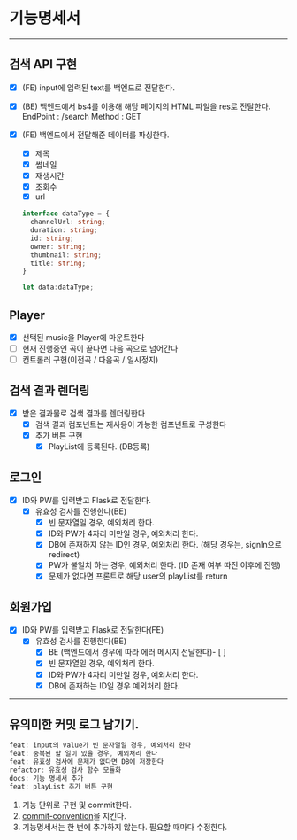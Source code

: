 # 기능명세서

---

## 검색 API 구현

- [x] (FE) input에 입력된 text를 백엔드로 전달한다.
- [x] (BE) 백엔드에서 bs4를 이용해 해당 페이지의 HTML 파일을 res로 전달한다.
      EndPoint : /search
      Method : GET
- [x] (FE) 백엔드에서 전달해준 데이터를 파싱한다.

  - [x] 제목
  - [x] 썸네일
  - [x] 재생시간
  - [x] 조회수
  - [x] url

  ```ts
  interface dataType = {
    channelUrl: string;
    duration: string;
    id: string;
    owner: string;
    thumbnail: string;
    title: string;
  }

  let data:dataType;
  ```

## Player

- [x] 선택된 music을 Player에 마운트한다
- [ ] 현재 진행중인 곡이 끝나면 다음 곡으로 넘어간다
- [ ] 컨트롤러 구현(이전곡 / 다음곡 / 일시정지)

## 검색 결과 렌더링

- [x] 받은 결과물로 검색 결과를 렌더링한다
  - [x] 검색 결과 컴포넌트는 재사용이 가능한 컴포넌트로 구성한다
  - [x] 추가 버튼 구현
    - [x] PlayList에 등록된다. (DB등록)

## 로그인

- [x] ID와 PW를 입력받고 Flask로 전달한다.
  - [x] 유효성 검사를 진행한다(BE)
    - [x] 빈 문자열일 경우, 예외처리 한다.
    - [x] ID와 PW가 4자리 미만일 경우, 예외처리 한다.
    - [x] DB에 존재하지 않는 ID인 경우, 예외처리 한다. (해당 경우는, signIn으로 redirect)
    - [x] PW가 불일치 하는 경우, 예외처리 한다. (ID 존재 여부 따진 이후에 진행)
    - [x] 문제가 없다면 프론트로 해당 user의 playList를 return

## 회원가입

- [x] ID와 PW를 입력받고 Flask로 전달한다(FE)
  - [x] 유효성 검사를 진행한다(BE)
    - [x] BE (백엔드에서 경우에 따라 에러 메시지 전달한다)- [ ]
    - [x] 빈 문자열일 경우, 예외처리 한다.
    - [x] ID와 PW가 4자리 미만일 경우, 예외처리 한다.
    - [x] DB에 존재하는 ID일 경우 예외처리 한다.

---

## 유의미한 커밋 로그 남기기.

```jsx
feat: input의 value가 빈 문자열일 경우, 예외처리 한다
feat: 중복된 할 일이 있을 경우, 예외처리 한다
feat: 유효성 검사에 문제가 없다면 DB에 저장한다
refactor: 유효성 검사 함수 모듈화
docs: 기능 명세서 추가
feat: playList 추가 버튼 구현
```

1. 기능 단위로 구현 및 commit한다.
2. [commit-convention](https://github.com/pengooseDev/Interactive-Study/blob/main/docs/convention/commit.md)을 지킨다.
3. 기능명세서는 한 번에 추가하지 않는다. 필요할 때마다 수정한다.
